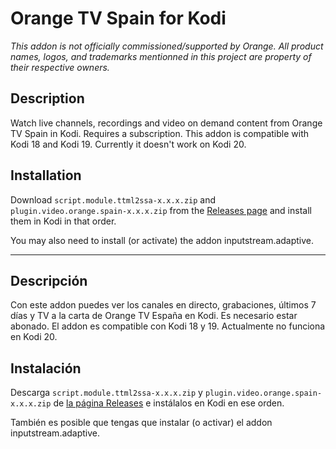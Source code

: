 # Orange TV Spain for Kodi

_This addon is not officially commissioned/supported by Orange. All product names, logos, and trademarks mentionned in this project are property of their respective owners._

## Description
Watch live channels, recordings and video on demand content from Orange TV Spain in Kodi. Requires a subscription.
This addon is compatible with Kodi 18 and Kodi 19. Currently it doesn't work on Kodi 20.

## Installation
Download `script.module.ttml2ssa-x.x.x.zip` and `plugin.video.orange.spain-x.x.x.zip` from the [Releases page](https://github.com/Paco8/plugin.video.orange.spain/releases) and install them in Kodi in that order.

You may also need to install (or activate) the addon inputstream.adaptive.

---

## Descripción
Con este addon puedes ver los canales en directo, grabaciones, últimos 7 días y TV a la carta de Orange TV España en Kodi. Es necesario estar abonado.
El addon es compatible con Kodi 18 y 19. Actualmente no funciona en Kodi 20.

## Instalación
Descarga `script.module.ttml2ssa-x.x.x.zip` y `plugin.video.orange.spain-x.x.x.zip` de [la página Releases](https://github.com/Paco8/plugin.video.orange.spain/releases) e instálalos en Kodi en ese orden.

También es posible que tengas que instalar (o activar) el addon inputstream.adaptive.

